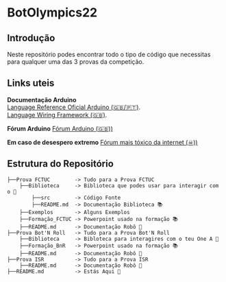 # BotOlympics22


## Introdução
Neste repositório podes encontrar todo o tipo de código que necessitas para qualquer uma das 3 provas da competição.

## Links uteis

**Documentação Arduino**  
[Language Reference Oficial Arduino (🇬🇧/🇵🇹)](https://www.arduino.cc/reference/en/).  
[Language Wiring Framework (🇬🇧)](http://wiring.org.co/reference/).  

**Fórum Arduino**
[Fórum Arduino (🇬🇧))](https://forum.arduino.cc/)  

**Em caso de desespero extremo**
[Fórum mais tóxico da internet (☠))](https://stackoverflow.com)  


## Estrutura do Repositório
```
├──Prova FCTUC        -> Tudo para a Prova FCTUC
    ├──Biblioteca     -> Biblioteca que podes usar para interagir com o 🤖
        ├──src        -> Código Fonte
        ├──README.md  -> Documentação Biblioteca 📚
    ├──Exemplos       -> Alguns Exemplos
    ├──Formação_FCTUC -> Powerpoint usado na formação 📚
    ├──README.md      -> Documentação Robô 🤖
├──Prova Bot'N Roll   -> Tudo para a Prova Bot'N Roll
    ├──Biblioteca     -> Bibloteca para interagires com o teu One A 🤖
    ├──Formação_BnR   -> Powerpoint usado na formação 📚
    ├──README.md      -> Documentação Robô 🤖
├──Prova ISR          -> Tudo para a Prova ISR
    ├──README.md      -> Documentação Robô 🤖
├──README.md          -> Estás Aqui 🎯
```